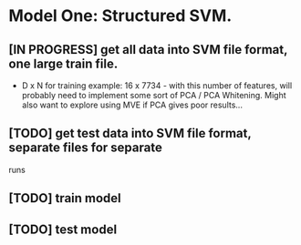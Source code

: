 # Model One: Structured SVM.


## [IN PROGRESS] get all data into SVM file format, one large train file.
  * D x N for training example: 16 x 7734 - with this number of features, will
    probably need to implement some sort of PCA / PCA Whitening. Might also
    want to explore using MVE if PCA gives poor results...

## [TODO] get test data into SVM file format, separate files for separate
   runs

## [TODO] train model

## [TODO] test model
